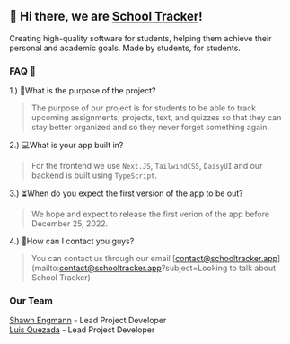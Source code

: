 ## 👋 Hi there, we are [School Tracker](https://schooltracker.app)!
Creating high-quality software for students, helping them achieve their personal and academic goals. Made by students, for students.

### FAQ 🧠

1.) 🤔What is the purpose of the project?
> The purpose of our project is for students to be able to track upcoming assignments, projects, text, and quizzes so that they can stay better organized and so they never forget something again. 

2.) 💻What is your app built in?
> For the frontend we use `Next.JS`, `TailwindCSS`, `DaisyUI` and our backend is built using `TypeScript`.

3.) ⏳When do you expect the first version of the app to be out?
> We hope and expect to release the first verion of the app before December 25, 2022. 

4.) 📱How can I contact you guys?
> You can contact us through our email [contact@schooltracker.app](mailto:contact@schooltracker.app?subject=Looking to talk about School Tracker)


### Our Team
[Shawn Engmann](https://shawnengmann.com) - Lead Project Developer <br/>
[Luis Quezada](https://quezada.nl) - Lead Project Developer
 
